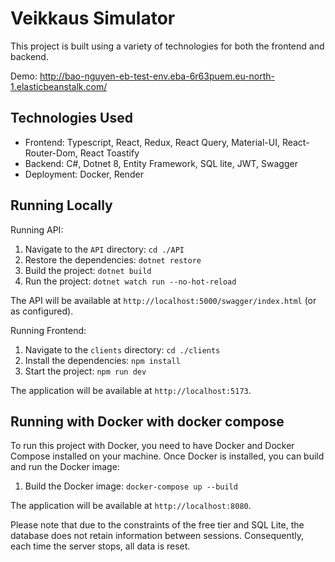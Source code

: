 # Veikkaus Simulator

This project is built using a variety of technologies for both the frontend and backend.

Demo: http://bao-nguyen-eb-test-env.eba-6r63puem.eu-north-1.elasticbeanstalk.com/

## Technologies Used

- Frontend: Typescript, React, Redux, React Query, Material-UI, React-Router-Dom, React Toastify
- Backend: C#, Dotnet 8, Entity Framework, SQL lite, JWT, Swagger
- Deployment: Docker, Render

## Running Locally

Running API:

1. Navigate to the `API` directory: `cd ./API`
2. Restore the dependencies: `dotnet restore`
3. Build the project: `dotnet build`
4. Run the project: `dotnet watch run --no-hot-reload`

The API will be available at `http://localhost:5000/swagger/index.html` (or as configured).

Running Frontend:

1. Navigate to the `clients` directory: `cd ./clients`
2. Install the dependencies: `npm install`
3. Start the project: `npm run dev`

The application will be available at `http://localhost:5173`.

## Running with Docker with docker compose

To run this project with Docker, you need to have Docker and Docker Compose installed on your machine. Once Docker is installed, you can build and run the Docker image:

1. Build the Docker image: `docker-compose up --build `

The application will be available at `http://localhost:8080`.

Please note that due to the constraints of the free tier and SQL Lite, the database does not retain information between sessions. Consequently, each time the server stops, all data is reset.
